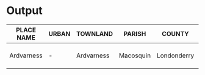 # Output 

| PLACE NAME | URBAN | TOWNLAND | PARISH | COUNTY | DATE FROM | DATE TO | PRONI REFERENCE | IMG URLS |
| -------- | -------- | -------- | -------- | -------- | -------- | -------- | -------- | -------- |
| Ardvarness | - | Ardvarness | Macosquin | Londonderry | 1860 | 1863 | VAL/12/B/30/11A | 'https://apps.proni.gov.uk/DCAL_PRONI_Val12b/Small JPeg/IRELBEL1D_067/IRELBEL1D_VAL12B-30-11A/IRELBEL1D_VAL12B-30-11A_M_00000-ad.jpg'|
